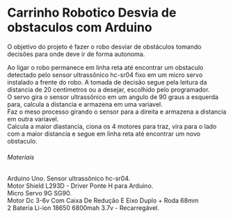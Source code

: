 # Carrinho Robotico Desvia de obstaculos com Arduino

O objetivo do projeto é fazer o robo desviar de obstáculos tomando decisões para onde deve ir de forma autonoma.

Ao ligar o robo permanece em linha reta até encontrar um obstaculo detectado pelo sensor ultrassônico hc-sr04 fixo em um micro servo instalado a frente do robo.
A tomada de decisão segue pela leitura da distancia de 20 centimetros ou a desejar, escolhido pelo programador.<br/>
O servo gira o sensor ultrassônico em um angulo de 90 graus a esquerda para, calcula a distancia e armazena em uma variavel.<br/>
Faz o meso processo girando o sensor para a direita e armazena a distancia em outra variavel.<br/>
Calcula a maior diastancia, ciona os 4 motores para traz, vira para o lado com a maior distancia e segue em linha reta até encontrar um novo obstaculo.<br/> 

###### Materiais

  Arduino Uno. 
  Sensor ultrassônico hc-sr04.<br/>
  Motor Shield L293D - Driver Ponte H para Arduino.<br/>
  Micro Servo 9G SG90.<br/>
  Motor Dc 3-6v Com Caixa De Redução E Eixo Duplo + Roda 68mm<br/>
  2 Bateria Li-ion 18650 6800mah 3.7v - Recarregável.<br/>
  
  


